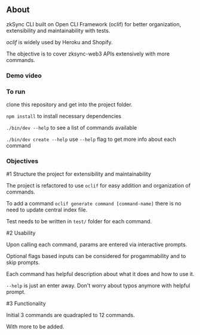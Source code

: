 ## About

zkSync CLI built on Open CLI Framework (oclif) for better organization, extensibility and maintainability with tests. 

_oclif_ is widely used by Heroku and Shopify. 

The objective is to cover zksync-web3 APIs extensively with more commands.

### Demo video

### To run

clone this repository and get into the project folder.

`npm install` to install necessary dependencies

`./bin/dev --help` to see a list of commands available

`./bin/dev create --help` use `--help` flag to get more info about each command

### Objectives

#1 Structure the project for extensibility and maintainability

The project is refactored to use `oclif` for easy addition and organization of commands.

To add a command `oclif generate command [command-name]` there is no need to update central index file.

Test needs to be written in `test/` folder for each command.

#2 Usability

Upon calling each command, params are entered via interactive prompts. 

Optional flags based inputs can be considered for progammability and to skip prompts.

Each command has helpful description about what it does and how to use it.

`--help` is just an enter away. Don't worry about typos anymore with helpful prompt.

#3 Functionality

Initial 3 commands are quadrapled to 12 commands.

With more to be added.

